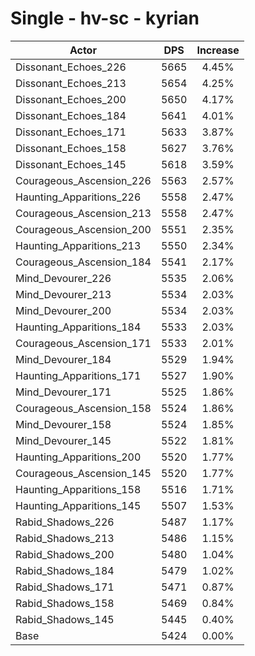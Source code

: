 # Single - hv-sc - kyrian
| Actor | DPS | Increase |
|---|:---:|:---:|
|Dissonant_Echoes_226|5665|4.45%|
|Dissonant_Echoes_213|5654|4.25%|
|Dissonant_Echoes_200|5650|4.17%|
|Dissonant_Echoes_184|5641|4.01%|
|Dissonant_Echoes_171|5633|3.87%|
|Dissonant_Echoes_158|5627|3.76%|
|Dissonant_Echoes_145|5618|3.59%|
|Courageous_Ascension_226|5563|2.57%|
|Haunting_Apparitions_226|5558|2.47%|
|Courageous_Ascension_213|5558|2.47%|
|Courageous_Ascension_200|5551|2.35%|
|Haunting_Apparitions_213|5550|2.34%|
|Courageous_Ascension_184|5541|2.17%|
|Mind_Devourer_226|5535|2.06%|
|Mind_Devourer_213|5534|2.03%|
|Mind_Devourer_200|5534|2.03%|
|Haunting_Apparitions_184|5533|2.03%|
|Courageous_Ascension_171|5533|2.01%|
|Mind_Devourer_184|5529|1.94%|
|Haunting_Apparitions_171|5527|1.90%|
|Mind_Devourer_171|5525|1.86%|
|Courageous_Ascension_158|5524|1.86%|
|Mind_Devourer_158|5524|1.85%|
|Mind_Devourer_145|5522|1.81%|
|Haunting_Apparitions_200|5520|1.77%|
|Courageous_Ascension_145|5520|1.77%|
|Haunting_Apparitions_158|5516|1.71%|
|Haunting_Apparitions_145|5507|1.53%|
|Rabid_Shadows_226|5487|1.17%|
|Rabid_Shadows_213|5486|1.15%|
|Rabid_Shadows_200|5480|1.04%|
|Rabid_Shadows_184|5479|1.02%|
|Rabid_Shadows_171|5471|0.87%|
|Rabid_Shadows_158|5469|0.84%|
|Rabid_Shadows_145|5445|0.40%|
|Base|5424|0.00%|
